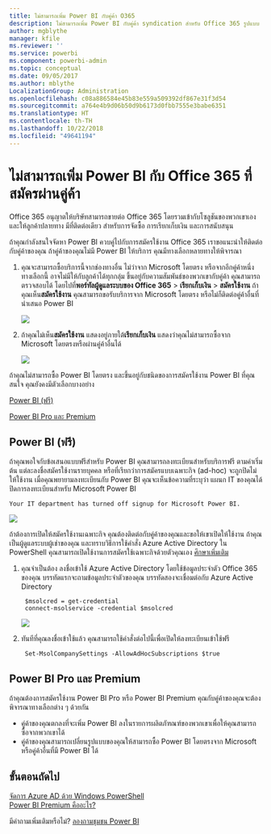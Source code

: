 ```yaml
---
title: ไม่สามารถเพิ่ม Power BI กับคู่ค้า O365
description: ไม่สามารถเพิ่ม Power BI กับคู่ค้า syndication สำหรับ Office 365 รูปแบบ syndication เป็นรูปแบบการจัดซื้อแบบหนึ่ง ที่ใช้โดย Office 365
author: mgblythe
manager: kfile
ms.reviewer: ''
ms.service: powerbi
ms.component: powerbi-admin
ms.topic: conceptual
ms.date: 09/05/2017
ms.author: mblythe
LocalizationGroup: Administration
ms.openlocfilehash: c08a886584e45b83e559a509392df867e31f3d54
ms.sourcegitcommit: a764e4b9d06b50d9b6173d0fbb7555e3babe6351
ms.translationtype: HT
ms.contentlocale: th-TH
ms.lasthandoff: 10/22/2018
ms.locfileid: "49641194"
---
```

# <a name="unable-to-add-power-bi-to-office-365-partner-subscription"></a>ไม่สามารถเพิ่ม Power BI กับ Office 365 ที่สมัครผ่านคู่ค้า
Office 365 อนุญาตให้บริษัทสามารถขายต่อ Office 365 โดยรวมเข้ากับโซลูชันของพวกเขาเอง และให้ลูกค้าปลายทาง มีที่ติดต่อเดียว สำหรับการจัดซื้อ การเรียกเก็บเงิน และการสนับสนุน

ถ้าคุณกำลังสนใจจัดหา Power BI ควบคู่ไปกับการสมัครใช้งาน Office 365 เราขอแนะนำให้ติดต่อกับคู่ค้าของคุณ ถ้าคู่ค้าของคุณไม่มี Power BI ให้บริการ คุณมีทางเลือกหลายทางให้พิจารณา

1. คุณจะสามารถซื้อบริการนี้จากช่องทางอื่น ไม่ว่าจาก Microsoft โดยตรง หรือจากอีกคู่ค้าหนึ่ง ทางเลือกนี้ อาจไม่มีให้กับลูกค้าได้ทุกกลุ่ม ขึ้นอยู่กับความสัมพันธ์ของพวกเขากับคู่ค้า คุณสามารถตรวจสอบได้ โดยไปที่**พอร์ทัลผู้ดูแลระบบของ Office 365** > **เรียกเก็บเงิน** > **สมัครใช้งาน** ถ้าคุณเห็น**สมัครใช้งาน** คุณสามารถขอรับบริการจาก Microsoft โดยตรง หรือไม่ก็ติดต่อคู่ค้าอื่นที่นำเสนอ Power BI
   
    ![](media/service-admin-syndication-partner/billingsub.png)
2. ถ้าคุณไม่เห็น**สมัครใช้งาน** แสดงอยู่ภายใต้**เรียกเก็บเงิน** แสดงว่าคุณไม่สามารถซื้อจาก Microsoft โดยตรงหรือผ่านคู่ค้าอื่นได้ 
   
   ![](media/service-admin-syndication-partner/billing.png)

ถ้าคุณไม่สามารถซื้อ Power BI โดยตรง และขึ้นอยู่กับชนิดของการสมัครใช้งาน Power BI ที่คุณสนใจ คุณยังคงมีตัวเลือกบางอย่าง

[Power BI (ฟรี)](#power-bi-free)

[Power BI Pro และ Premium](#power-bi-pro-and-premium)

## <a name="power-bi-free"></a>Power BI (ฟรี)
ถ้าคุณพอใจกับข้อเสนอแบบฟรีสำหรับ Power BI คุณสามารถลงทะเบียนสำหรับบริการฟรี ตามค่าเริ่มต้น แต่ละลงชื่อสมัครใช้งานรายบุคคล หรือที่เรียกว่าการสมัครแบบเฉพาะกิจ (ad-hoc) จะถูกปิดไม่ให้ใช้งาน เมื่อคุณพยายามลงทะเบียนกับ Power BI คุณจะเห็นข้อความที่ระบุว่า แผนก IT ของคุณได้ปิดการลงทะเบียนสำหรับ Microsoft Power BI

    Your IT department has turned off signup for Microsoft Power BI.

![](media/service-admin-syndication-partner/sorry.png)

ถ้าต้องการเปิดให้สมัครใช้งานเฉพาะกิจ คุณต้องติดต่อกับคู่ค้าของคุณและขอให้เขาเปิดให้ใช้งาน ถ้าคุณเป็นผู้ดูแลระบบผู้เช่าของคุณ และทราบวิธีการใช้คำสั่ง Azure Active Directory ใน PowerShell คุณสามารถเปิดใช้งานการสมัครใช้เฉพาะกิจด้วยตัวคุณเอง [ศึกษาเพิ่มเติม](https://technet.microsoft.com/library/jj151815.aspx)

1. คุณจำเป็นต้อง ลงชื่อเข้าใช้ Azure Active Directory โดยใช้ข้อมูลประจำตัว Office 365 ของคุณ บรรทัดแรกจะถามข้อมูลประจำตัวของคุณ บรรทัดสองจะเชื่อมต่อกับ Azure Active Directory
   
        $msolcred = get-credential
        connect-msolservice -credential $msolcred
   
    ![](media/service-admin-syndication-partner/aad-signin.png)
2. ทันทีที่คุณลงชื่อเข้าใช้แล้ว คุณสามารถใช้คำสั่งต่อไปนี้เพื่อเปิดให้ลงทะเบียนเข้าใช้ฟรี
   
        Set-MsolCompanySettings -AllowAdHocSubscriptions $true

## <a name="power-bi-pro-and-premium"></a>Power BI Pro และ Premium
ถ้าคุณต้องการสมัครใช้งาน Power BI Pro หรือ Power BI Premium คุณกับคู่ค้าของคุณจะต้องพิจารณาทางเลือกต่าง ๆ ด้วยกัน

* คู่ค้าของคุณตกลงที่จะเพิ่ม Power BI ลงในรายการผลิตภัฑณฑ์ของพวกเขาเพื่อให้คุณสามารถซื้อจากพวกเขาได้
* คู่ค้าของคุณสามารถเปลี่ยนรูปแบบของคุณให้สามารถซื้อ Power BI โดยตรงจาก Microsoft หรือคู่ค้าอื่นที่มี Power BI ได้

## <a name="next-steps"></a>ขั้นตอนถัดไป
[จัดการ Azure AD ด้วย Windows PowerShell](https://technet.microsoft.com/library/jj151815.aspx)  
[Power BI Premium คืออะไร?](service-premium.md)

มีคำถามเพิ่มเติมหรือไม่? [ลองถามชุมชน Power BI](http://community.powerbi.com/)

